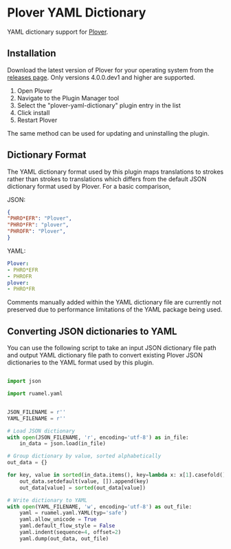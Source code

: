 # Plover YAML Dictionary

YAML dictionary support for [Plover](https://github.com/openstenoproject/plover).

## Installation

Download the latest version of Plover for your operating system from the [releases page](https://github.com/openstenoproject/plover/releases). Only versions 4.0.0.dev1 and higher are supported.

1. Open Plover
2. Navigate to the Plugin Manager tool
3. Select the "plover-yaml-dictionary" plugin entry in the list
4. Click install
5. Restart Plover

The same method can be used for updating and uninstalling the plugin.

## Dictionary Format

The YAML dictionary format used by this plugin maps translations to strokes rather than strokes to translations which differs from the default JSON dictionary format used by Plover. For a basic comparison,

JSON:

```json
{
"PHRO*EFR": "Plover",
"PHRO*FR": "plover",
"PHROFR": "Plover",
}
```

YAML:

```yaml
Plover:
- PHRO*EFR
- PHROFR
plover:
- PHRO*FR
```

Comments manually added within the YAML dictionary file are currently not preserved due to performance limitations of the YAML package being used.

## Converting JSON dictionaries to YAML

You can use the following script to take an input JSON dictionary file path and output YAML dictionary file path to convert existing Plover JSON dictionaries to the YAML format used by this plugin.

```python

import json

import ruamel.yaml


JSON_FILENAME = r''
YAML_FILENAME = r''

# Load JSON dictionary
with open(JSON_FILENAME, 'r', encoding='utf-8') as in_file:
    in_data = json.load(in_file)

# Group dictionary by value, sorted alphabetically
out_data = {}

for key, value in sorted(in_data.items(), key=lambda x: x[1].casefold()):
    out_data.setdefault(value, []).append(key)
    out_data[value] = sorted(out_data[value])

# Write dictionary to YAML
with open(YAML_FILENAME, 'w', encoding='utf-8') as out_file:
    yaml = ruamel.yaml.YAML(typ='safe')
    yaml.allow_unicode = True
    yaml.default_flow_style = False
    yaml.indent(sequence=4, offset=2)
    yaml.dump(out_data, out_file)

```
